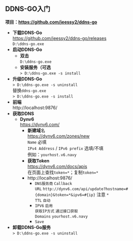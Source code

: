 ## DDNS-GO入门
**项目：https://github.com/jeessy2/ddns-go**  
* **下载DDNS-Go**  
https://github.com/jeessy2/ddns-go/releases  
`D:\ddns-go.exe`
* **启动DDNS-Go**
  * **双击**  
`D:\ddns-go.exe`
  * **安装服务（可选**  
`> D:\ddns-go.exe -s install`
* **升级DDNS-Go**  
`> D:\ddns-go.exe -s uninstall`  
替换`ddns-go.exe`  
`> D:\ddns-go.exe -s install`
* **前端**  
http://localhost:9876/
* **获取DDNS**
  * **Dynv6**  
https://dynv6.com/
    * **新建域**名  
https://dynv6.com/zones/new  
`Name` 必填  
`IPv4 Address` / `IPv6 prefix` 选填/不填  
例如：`yourhost.v6.navy`
    * **获取Token**  
https://dynv6.com/docs/apis  
在页面上查找`token=*`；复制`token=*`
    * http://localhost:9876/
      * `DNS服务商` `Callback`  
`URL` `http://dynv6.com/api/update?hostname=#{domain}&token=*&ipv6=#{ip}` 注意 `*`  
`TTL` `自动`
      * `IPV6` `启用`  
`获取IP方式` `通过接口获取`  
`Domains` `yourhost.v6.navy`
      * `Save`
* **卸载DDNS-Go服务**  
`> D:\ddns-go.exe -s uninstall`